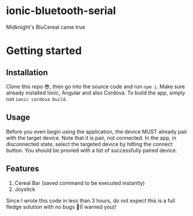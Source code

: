# ionic-bluetooth-serial
Midknight's BluCereal came true

# Getting started

## Installation
Clone this repo 😎, then go into the source code and run ``` npm i ```. Make sure already installed Ionic, Angular and also Cordova. To build the app, simply run ``` ionic cordova build ```.

## Usage
Before you even begin using the application, the device MUST already pair with the target device. Note that it is pair, not connected. In the app, in disconnected state, select the targeted device by hitting the connect button. You should be provied with a list of successfully paired device.

## Features
1. Cereal Bar (saved command to be executed instantly)
2. Joystick

Since I wrote this code in less than 3 hours, do not expect this is a full fledge solution with no bugs 🐛(I warned you)!

